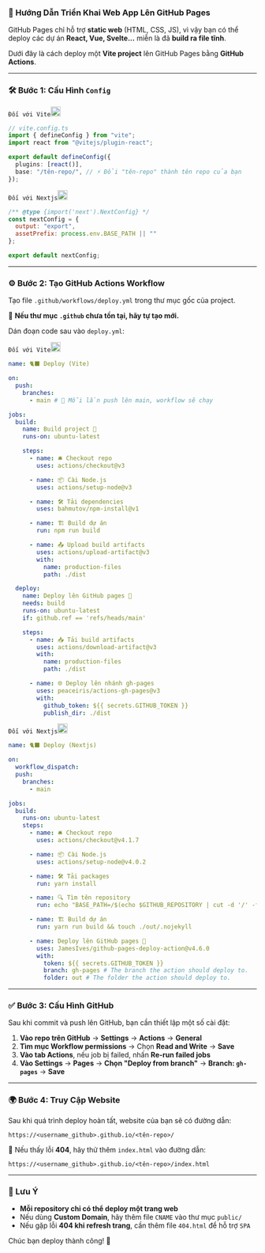 ### 🚀 Hướng Dẫn Triển Khai Web App Lên GitHub Pages  

GitHub Pages chỉ hỗ trợ **static web** (HTML, CSS, JS), vì vậy bạn có thể deploy các dự án **React, Vue, Svelte...** miễn là đã **build ra file tĩnh**.  

Dưới đây là cách deploy một **Vite project** lên GitHub Pages bằng **GitHub Actions**.  

---

### 🛠️ Bước 1: Cấu Hình `Config`  
```Đối với Vite```<img src="https://skillicons.dev/icons?i=vite&theme=dark" width="20" height="20">
```ts
// vite.config.ts
import { defineConfig } from "vite";
import react from "@vitejs/plugin-react";

export default defineConfig({
  plugins: [react()],
  base: "/tên-repo/", // ⚡ Đổi "tên-repo" thành tên repo của bạn
});
```

```Đối với Nextjs```<img src="https://skillicons.dev/icons?i=nextjs&theme=dark" width="20" height="20">
```js
/** @type {import('next').NextConfig} */
const nextConfig = {
  output: "export",
  assetPrefix: process.env.BASE_PATH || ""
};

export default nextConfig;
```
---

### ⚙️ Bước 2: Tạo GitHub Actions Workflow  
Tạo file `.github/workflows/deploy.yml` trong thư mục gốc của project.  

📌 **Nếu thư mục `.github` chưa tồn tại, hãy tự tạo mới.**  

Dán đoạn code sau vào `deploy.yml`:  

```Đối với Vite```<img src="https://skillicons.dev/icons?i=vite&theme=dark" width="20" height="20">
```yaml
name: 🐈‍⬛ Deploy (Vite)

on:
  push:
    branches:
      - main # 🔄 Mỗi lần push lên main, workflow sẽ chạy

jobs:
  build:
    name: Build project 🔨
    runs-on: ubuntu-latest

    steps:
      - name: 🛎️ Checkout repo
        uses: actions/checkout@v3

      - name: 📦 Cài Node.js
        uses: actions/setup-node@v3

      - name: 🛠️ Tải dependencies
        uses: bahmutov/npm-install@v1

      - name: 🏗️ Build dự án
        run: npm run build

      - name: 📤 Upload build artifacts
        uses: actions/upload-artifact@v3
        with:
          name: production-files
          path: ./dist

  deploy:
    name: Deploy lên GitHub pages 🚀
    needs: build
    runs-on: ubuntu-latest
    if: github.ref == 'refs/heads/main'

    steps:
      - name: 📥 Tải build artifacts
        uses: actions/download-artifact@v3
        with:
          name: production-files
          path: ./dist

      - name: 🌐 Deploy lên nhánh gh-pages
        uses: peaceiris/actions-gh-pages@v3
        with:
          github_token: ${{ secrets.GITHUB_TOKEN }}
          publish_dir: ./dist
```

```Đối với Nextjs```<img src="https://skillicons.dev/icons?i=nextjs&theme=dark" width="20" height="20">
```yaml
name: 🐈‍⬛ Deploy (Nextjs)

on:
  workflow_dispatch:
  push:
    branches:
      - main

jobs:
  build:
    runs-on: ubuntu-latest
    steps:
      - name: 🛎️ Checkout repo
        uses: actions/checkout@v4.1.7

      - name: 📦 Cài Node.js
        uses: actions/setup-node@v4.0.2

      - name: 🛠️ Tải packages
        run: yarn install

      - name: 🔍 Tìm tên repository
        run: echo "BASE_PATH=/$(echo $GITHUB_REPOSITORY | cut -d '/' -f 2)" >> $GITHUB_ENV

      - name: 🏗️ Build dự án
        run: yarn run build && touch ./out/.nojekyll

      - name: Deploy lên GitHub pages 🚀
        uses: JamesIves/github-pages-deploy-action@v4.6.0
        with:
          token: ${{ secrets.GITHUB_TOKEN }}
          branch: gh-pages # The branch the action should deploy to.
          folder: out # The folder the action should deploy to.
```

---

### ✅ Bước 3: Cấu Hình GitHub  
Sau khi commit và push lên GitHub, bạn cần thiết lập một số cài đặt:  

1. **Vào repo trên GitHub** → **Settings** → **Actions** → **General**  
2. **Tìm mục Workflow permissions** → Chọn **Read and Write** → **Save**  
3. **Vào tab Actions**, nếu job bị failed, nhấn **Re-run failed jobs**  
4. **Vào Settings** → **Pages** → **Chọn "Deploy from branch"** → **Branch: `gh-pages`** → **Save**  
---

### 🌍 Bước 4: Truy Cập Website  
Sau khi quá trình deploy hoàn tất, website của bạn sẽ có đường dẫn:  

```
https://<username_github>.github.io/<tên-repo>/
```

📌 Nếu thấy lỗi **404**, hãy thử thêm `index.html` vào đường dẫn:  

```
https://<username_github>.github.io/<tên-repo>/index.html
```

---

### 🎯 Lưu Ý  
- **Mỗi repository chỉ có thể deploy một trang web**  
- Nếu dùng **Custom Domain**, hãy thêm file `CNAME` vào thư mục `public/`  
- Nếu gặp lỗi **404 khi refresh trang**, cần thêm file `404.html` để hỗ trợ `SPA`  

Chúc bạn deploy thành công! 🚀
